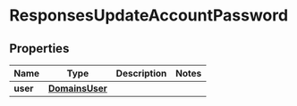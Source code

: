 
# ResponsesUpdateAccountPassword

## Properties
| Name | Type | Description | Notes |
| ------------ | ------------- | ------------- | ------------- |
| **user** | [**DomainsUser**](DomainsUser.md) |  |  |



